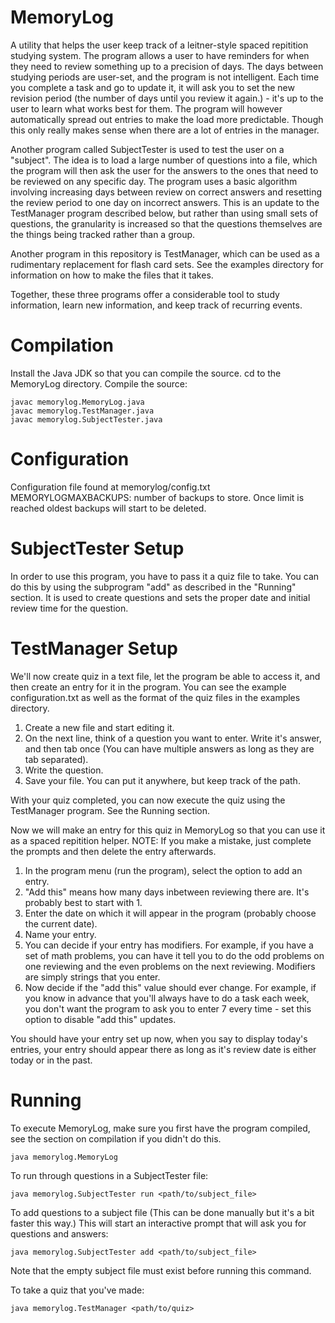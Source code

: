 # MemoryLog

A utility that helps the user keep track of a leitner-style spaced repitition studying system. The
program allows a user to have reminders for when they need to review something up to a precision of
days. The days between studying periods are user-set, and the program is not intelligent. Each time
you complete a task and go to update it, it will ask you to set the new revision period (the number
of days until you review it again.) - it's up to the user to learn what works best for them.
The program will however automatically spread out entries to make the load more predictable. Though
this only really makes sense when there are a lot of entries in the manager.

Another program called SubjectTester is used to test the user on a "subject". The idea is to load
a large number of questions into a file, which the program will then ask the user for the answers to
the ones that need to be reviewed on any specific day. The program uses a basic algorithm involving
increasing days between review on correct answers and resetting the review period to one day on
incorrect answers. This is an update to the TestManager program described below, but rather than
using small sets of questions, the granularity is increased so that the questions themselves are
the things being tracked rather than a group. 

Another program in this repository is TestManager, which can be used as a rudimentary replacement
for flash card sets. See the examples directory for information on how to make the files that it
takes.

Together, these three programs offer a considerable tool to study information, learn new
information, and keep track of recurring events.
  
# Compilation

Install the Java JDK so that you can compile the source.
cd to the MemoryLog directory.
Compile the source:

	javac memorylog.MemoryLog.java
	javac memorylog.TestManager.java
	javac memorylog.SubjectTester.java

# Configuration

Configuration file found at memorylog/config.txt
MEMORYLOGMAXBACKUPS: number of backups to store. Once limit is reached oldest backups will start to
                     be deleted.

# SubjectTester Setup

In order to use this program, you have to pass it a quiz file to take. You can do this by using the
subprogram "add" as described in the "Running" section.
It is used to create questions and sets the proper date and initial review time for the question.

# TestManager Setup

We'll now create quiz in a text file, let the program be able to access it, and then create an entry
for it in the program. You can see the example configuration.txt as well as the format of the quiz
files in the examples directory.

1. Create a new file and start editing it.
2. On the next line, think of a question you want to enter. Write it's answer, and then tab once
	(You can have multiple answers as long as they are tab separated).
3. Write the question.
4. Save your file. You can put it anywhere, but keep track of the path.

With your quiz completed, you can now execute the quiz using the TestManager program. See the
Running section.

Now we will make an entry for this quiz in MemoryLog so that you can use it as a spaced repitition
helper.
NOTE: If you make a mistake, just complete the prompts and then delete the entry afterwards. 

1. In the program menu (run the program), select the option to add an entry.
2. "Add this" means how many days inbetween reviewing there are. It's probably best to start with 1.
3. Enter the date on which it will appear in the program (probably choose the current date).
4. Name your entry.
5. You can decide if your entry has modifiers. For example, if you have a set of math problems, you
	can have it tell you to do the odd problems on one reviewing and the even problems on the
	next reviewing. Modifiers are simply strings that you enter.
6. Now decide if the "add this" value should ever change. For example, if you know in advance that
	you'll always have to do a task each week, you don't want the program to ask you to enter 7 every
	time - set this option to disable "add this" updates.

You should have your entry set up now, when you say to display today's entries, your entry should
appear there as long as it's review date is either today or in the past.

# Running

To execute MemoryLog, make sure you first have the program compiled, see the section on compilation
if you didn't do this.

	java memorylog.MemoryLog

To run through questions in a SubjectTester file:

	java memorylog.SubjectTester run <path/to/subject_file>

To add questions to a subject file (This can be done manually but it's a bit faster this way.)
This will start an interactive prompt that will ask you for questions and answers:

	java memorylog.SubjectTester add <path/to/subject_file>

Note that the empty subject file must exist before running this command.

To take a quiz that you've made:

	java memorylog.TestManager <path/to/quiz>
